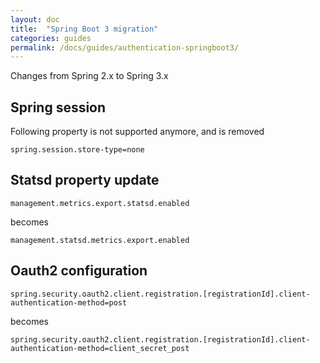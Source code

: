```yaml
---
layout: doc
title:  "Spring Boot 3 migration"
categories: guides
permalink: /docs/guides/authentication-springboot3/
---
```


Changes from Spring 2.x to Spring 3.x

## Spring session

Following property is not supported anymore, and is removed

```properties
spring.session.store-type=none
```

## Statsd property update

```properties
management.metrics.export.statsd.enabled 
```

becomes

```properties
management.statsd.metrics.export.enabled
```

## Oauth2 configuration

```properties
spring.security.oauth2.client.registration.[registrationId].client-authentication-method=post
```

becomes

```properties
spring.security.oauth2.client.registration.[registrationId].client-authentication-method=client_secret_post
```